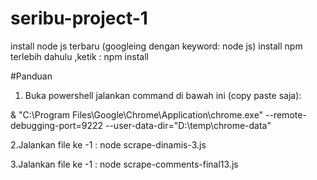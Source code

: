 # seribu-project-1
install node js terbaru (googleing dengan keyword: node js)
install npm terlebih dahulu ,ketik : npm install

#Panduan

1. Buka powershell
   jalankan command di bawah ini (copy paste saja):
 
 & "C:\Program Files\Google\Chrome\Application\chrome.exe" --remote-debugging-port=9222 --user-data-dir="D:\temp\chrome-data"

 2.Jalankan file ke -1 : node scrape-dinamis-3.js

 3.Jalankan file ke -1 : node scrape-comments-final13.js
 

